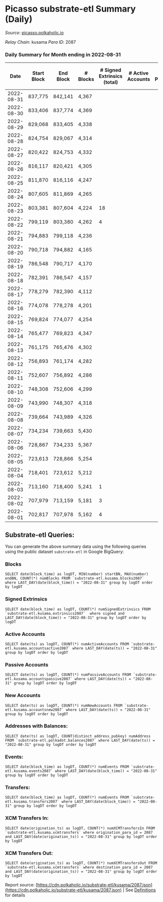 # Picasso substrate-etl Summary (Daily)

_Source_: [picasso.polkaholic.io](https://picasso.polkaholic.io)

*Relay Chain*: kusama
*Para ID*: 2087



### Daily Summary for Month ending in 2022-08-31


| Date | Start Block | End Block | # Blocks | # Signed Extrinsics (total) | # Active Accounts | # Passive | # New | # Addresses with Balances | # Events | # Transfers | # XCM Transfers In | # XCM Transfers Out | Issues | 
| ---- | ----------- | --------- | -------- | --------------------------- | ----------------- | --------- | ----- | ------------------------- | -------- | ----------- | ------------------ | ------------------- | ------ |
| 2022-08-31 | 837,775 | 842,141 | 4,367 |  |  |  |  | 18 | 8,736 |   |   |   |  |
| 2022-08-30 | 833,406 | 837,774 | 4,369 |  |  |  |  | 18 | 8,740 |   |   |   |  |
| 2022-08-29 | 829,068 | 833,405 | 4,338 |  |  |  |  | 18 | 8,679 |   |   |   |  |
| 2022-08-28 | 824,754 | 829,067 | 4,314 |  |  |  |  | 18 | 8,630 |   |   |   |  |
| 2022-08-27 | 820,422 | 824,753 | 4,332 |  |  |  |  | 18 | 8,667 |   |   |   |  |
| 2022-08-26 | 816,117 | 820,421 | 4,305 |  |  |  |  | 18 | 8,612 |   |   |   |  |
| 2022-08-25 | 811,870 | 816,116 | 4,247 |  |  |  |  | 18 | 8,496 |   |   |   |  |
| 2022-08-24 | 807,605 | 811,869 | 4,265 |  |  |  |  | 18 | 8,533 |   |   |   |  |
| 2022-08-23 | 803,381 | 807,604 | 4,224 | 18 |  |  |  | 18 | 8,725 | 163  | 1  |   |  |
| 2022-08-22 | 799,119 | 803,380 | 4,262 | 4 |  |  |  | 18 | 8,543 |   |   |   |  |
| 2022-08-21 | 794,883 | 799,118 | 4,236 |  |  |  |  | 18 | 8,474 |   |   |   |  |
| 2022-08-20 | 790,718 | 794,882 | 4,165 |  |  |  |  | 18 | 8,332 |   |   |   |  |
| 2022-08-19 | 786,548 | 790,717 | 4,170 |  |  |  |  | 18 | 8,343 |   |   |   |  |
| 2022-08-18 | 782,391 | 786,547 | 4,157 |  |  |  |  | 18 | 8,316 |   |   |   |  |
| 2022-08-17 | 778,279 | 782,390 | 4,112 |  |  |  |  | 18 | 8,226 |   |   |   |  |
| 2022-08-16 | 774,078 | 778,278 | 4,201 |  |  |  |  | 18 | 8,404 |   |   |   |  |
| 2022-08-15 | 769,824 | 774,077 | 4,254 |  |  |  |  | 18 | 8,511 |   |   |   |  |
| 2022-08-14 | 765,477 | 769,823 | 4,347 |  |  |  |  | 18 | 8,696 |   |   |   |  |
| 2022-08-13 | 761,175 | 765,476 | 4,302 |  |  |  |  | 18 | 8,607 |   |   |   |  |
| 2022-08-12 | 756,893 | 761,174 | 4,282 |  |  |  |  | 18 | 8,566 |   |   |   |  |
| 2022-08-11 | 752,607 | 756,892 | 4,286 |  |  |  |  | 18 | 8,577 |   |   |   |  |
| 2022-08-10 | 748,308 | 752,606 | 4,299 |  |  |  |  | 18 | 8,601 |   |   |   |  |
| 2022-08-09 | 743,990 | 748,307 | 4,318 |  |  |  |  | 18 | 8,638 |   |   |   |  |
| 2022-08-08 | 739,664 | 743,989 | 4,326 |  |  |  |  | 18 | 8,655 |   |   |   |  |
| 2022-08-07 | 734,234 | 739,663 | 5,430 |  |  |  |  | 18 | 10,863 |   |   |   |  |
| 2022-08-06 | 728,867 | 734,233 | 5,367 |  |  |  |  | 18 | 10,737 |   |   |   |  |
| 2022-08-05 | 723,613 | 728,866 | 5,254 |  |  |  |  | 18 | 10,510 |   |   |   |  |
| 2022-08-04 | 718,401 | 723,612 | 5,212 |  |  |  |  | 18 | 10,427 |   |   |   |  |
| 2022-08-03 | 713,160 | 718,400 | 5,241 | 1 |  |  |  | 18 | 10,490 |   |   |   |  |
| 2022-08-02 | 707,979 | 713,159 | 5,181 | 3 |  |  |  | 18 | 10,379 |   |   |   |  |
| 2022-08-01 | 702,817 | 707,978 | 5,162 | 4 |  |  |  | 18 | 10,350 |   |   |   |  |

## Substrate-etl Queries:
You can generate the above summary data using the following queries using the public dataset `substrate-etl` in Google BigQuery:


### Blocks
```
SELECT date(block_time) as logDT, MIN(number) startBN, MAX(number) endBN, COUNT(*) numBlocks FROM `substrate-etl.kusama.blocks2087`  where LAST_DAY(date(block_time)) = "2022-08-31" group by logDT order by logDT
```


### Signed Extrinsics
```
SELECT date(block_time) as logDT, COUNT(*) numSignedExtrinsics FROM `substrate-etl.kusama.extrinsics2087`  where signed and LAST_DAY(date(block_time)) = "2022-08-31" group by logDT order by logDT
```


### Active Accounts
```
SELECT date(ts) as logDT, COUNT(*) numActiveAccounts FROM `substrate-etl.kusama.accountsactive2087` where LAST_DAY(date(ts)) = "2022-08-31" group by logDT order by logDT
```


### Passive Accounts
```
SELECT date(ts) as logDT, COUNT(*) numPassiveAccounts FROM `substrate-etl.kusama.accountspassive2087` where LAST_DAY(date(ts)) = "2022-08-31" group by logDT order by logDT
```


### New Accounts
```
SELECT date(ts) as logDT, COUNT(*) numNewAccounts FROM `substrate-etl.kusama.accountsnew2087` where LAST_DAY(date(ts)) = "2022-08-31" group by logDT order by logDT
```


### Addresses with Balances:
```
SELECT date(ts) as logDT, COUNT(distinct address_pubkey) numAddress FROM `substrate-etl.polkadot.balances2087` where LAST_DAY(date(ts)) = "2022-08-31" group by logDT order by logDT
```


### Events:
```
SELECT date(block_time) as logDT, COUNT(*) numEvents FROM `substrate-etl.kusama.events2087` where LAST_DAY(date(block_time)) = "2022-08-31" group by logDT order by logDT
```


### Transfers:
```
SELECT date(block_time) as logDT, COUNT(*) numEvents FROM `substrate-etl.kusama.transfers2087` where LAST_DAY(date(block_time)) = "2022-08-31" group by logDT order by logDT
```


### XCM Transfers In:
```
SELECT date(origination_ts) as logDT, COUNT(*) numXCMTransfersIn FROM `substrate-etl.kusama.xcmtransfers` where origination_para_id = 2087 and LAST_DAY(date(origination_ts)) = "2022-08-31" group by logDT order by logDT
```


### XCM Transfers Out:
```
SELECT date(origination_ts) as logDT, COUNT(*) numXCMTransfersOut FROM `substrate-etl.kusama.xcmtransfers` where destination_para_id = 2087 and LAST_DAY(date(origination_ts)) = "2022-08-31" group by logDT order by logDT
```



Report source: [https://cdn.polkaholic.io/substrate-etl/kusama/2087.json](https://cdn.polkaholic.io/substrate-etl/kusama/2087.json) | See [Definitions](/DEFINITIONS.md) for details
